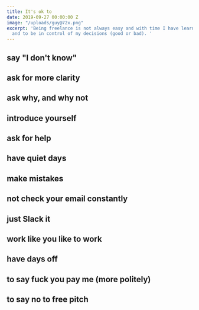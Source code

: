 ```yaml
---
title: It's ok to
date: 2019-09-27 00:00:00 Z
image: "/uploads/guy@72x.png"
excerpt: 'Being freelance is not always easy and with time I have learnt to say things
  and to be in control of my decisions (good or bad). '
---
```


## say "I don't know"<br>
## ask for more clarity<br>
## ask why, and why not<br>
## introduce yourself<br>
## ask for help<br>
## have quiet days<br>
## make mistakes<br>
## not check your email constantly<br>
## just Slack it<br>
## work like you like to work<br>
## have days off<br>
## to say fuck you pay me (more politely)<br>
## to say no to free pitch